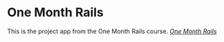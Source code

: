 # One Month Rails

This is the project app from the One Month Rails course.
[*One Month Rails*](http://onemonthrails.com)